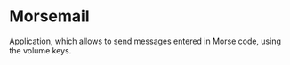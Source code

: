 # Morsemail
Application, which allows to send messages entered in Morse code, using the volume keys.
